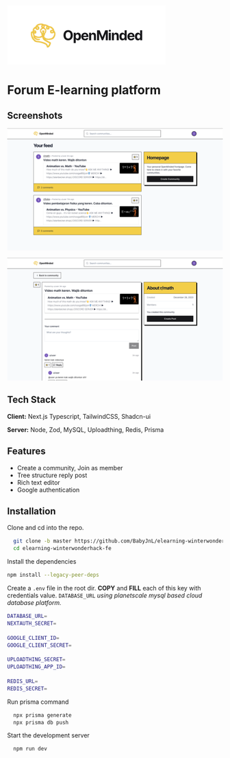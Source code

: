 
![Logo](./public/asset/logo.png)


# Forum E-learning platform



## Screenshots

![App Screenshot](./public/asset/home.png)

![App Screenshot](./public/asset/post.png)


## Tech Stack

**Client:** Next.js Typescript, TailwindCSS, Shadcn-ui

**Server:** Node, Zod, MySQL, Uploadthing, Redis, Prisma 


## Features

- Create a community, Join as member
- Tree structure reply post
- Rich text editor
- Google authentication 


## Installation

Clone and cd into the repo.

```bash
  git clone -b master https://github.com/BabyJnL/elearning-winterwonderhack-fe.git
  cd elearning-winterwonderhack-fe
```

Install the dependencies
```bash
npm install --legacy-peer-deps
```

Create a `.env` file in the root dir. **COPY** and **FILL** each of this key with credentials value. `DATABASE_URL` _using planetscale mysql based cloud database platform._

```bash
DATABASE_URL=
NEXTAUTH_SECRET=

GOOGLE_CLIENT_ID=
GOOGLE_CLIENT_SECRET=

UPLOADTHING_SECRET=
UPLOADTHING_APP_ID=

REDIS_URL=
REDIS_SECRET=
```

Run prisma command

```bash
  npx prisma generate
  npx prisma db push
```

Start the development server

```bash
  npm run dev
```

